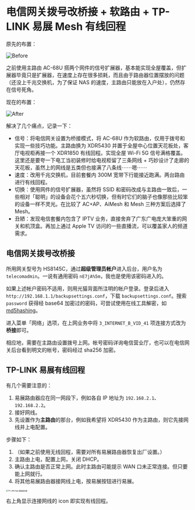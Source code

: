# 电信网关拨号改桥接 + 软路由 + TP-LINK 易展 Mesh 有线回程

原先的布置：

<img src="https://i.loli.net/2021/01/07/SMAdbvcfqWgz65G.png" alt="Before" />

之前使用主路由 AC-68U 搭两个网件的信号扩展器，基本能实现全屋覆盖，但扩展器毕竟只是扩展器，在速度上存在很多损耗，而且由于路由器位置摆放的问题（还没上千兆交换机，为了保证 NAS 的速度，主路由只能放在入户处），仍然存在信号死角。

现在的布置：

<img src="https://i.loli.net/2021/01/07/qdF25vrUSmKID1n.png" alt="After" />

解决了几个痛点，记录一下：

- 信号：将电信网关设置为桥接模式，将 AC-68U 作为软路由，仅用于拨号和实现一些技巧功能。主路由换为 XDR5430 并置于全屋中心位置天花板处，客厅电视柜再接一个 XDR1850 有线回程。实现全屋 Wi-Fi 5G 信号满格覆盖。这里还是要夸一下电工当初装修时给电视柜留了三条网线 + 巧妙设计了走廊的天花板，虽然上的网线是五类但也接满了八条线⋯⋯嗯⋯⋯
- 速度：改用千兆交换机，目前套餐内 300M 宽带下行能接近跑满。两台路由进行有线回程。
- 切换：使用网件的信号扩展器，虽然将 SSID 和密码改成与主路由一致后，一些相对「聪明」的设备会花个五六秒切换，但有时它们的脑子也像那些比较笨的设备一样不灵光。在比较了 AC+AP、AiMesh 和 Mesh 三种方案后选择了 Mesh。
- 丑陋：发现电信套餐内包含了 IPTV 业务，直接舍弃了广东广电庞大笨重的网关和机顶盒。再加上通过 Apple TV 访问的一些直播流，可以覆盖家人的频道需求。


## 电信网关拨号改桥接

所用网关型号为 HS8145C，通过**超级管理员帐户**进入后台，用户名为 `telecomadmin`。一说有通用密码 `nE7jA%5m`，我也是使用该密码进入的。

如果上述帐户密码不适用，则用光猫背面所注明的帐户登录。登录后进入 `http://192.168.1.1/backupsettings.conf`，下载 `backupsettings.conf`。搜索 `password` 获得经 base64 加密过的密码，可尝试使用在线工具解密，如 [md5hashing](https://md5hashing.net/)。

进入菜单「网络」选项，在上网业务中将 `3_INTERNET_B_VID_41` 项连接方式改为**桥接**即可。

相应地，需要在主路由设置拨号上网。帐号密码详询电信营业厅，也可以在电信网关后台看到明文的帐号，密码经过 sha256 加密。


 ## TP-LINK 易展有线回程

有几个需要注意的：

1. 易展路由器应在同一网段下，例如各自 IP 地址为 `192.168.2.1`、`192.168.2.2`。
2. 接好网线。
3. 先设置作为**主路由**的那台，例如我希望将 XDR5430 作为主路由，则它先接网线并上电配置。

步骤如下：

1. （如果之前使用无线回程，需要对所有易展路由器恢复出厂设置。）
2. 主路由上电，配置上网，关闭 DHCP。
3. 确认主路由是否正常上网。此时主路由可能提示 WAN 口未正常连接。但只要能上网就行。
4. 将其他易展路由器接网线上电，按易展按钮进行易展。

<img src="https://i.loli.net/2021/01/08/kbE396iZHuDUpxv.jpg" alt="TP-LINK App 网络拓扑图" style="zoom: 33%;" />

右上角显示连接网线的 icon 即实现有线回程。
